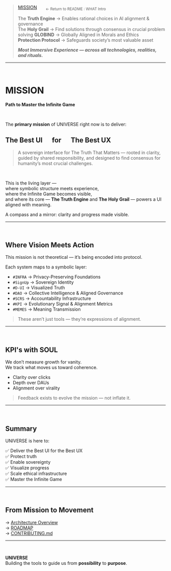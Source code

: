 > [MISSION](../README.md#intro-mission) &nbsp;&nbsp;&nbsp;&nbsp;&nbsp; <sub>← Return to README : WHAT Intro</sub>  
>  
> The **Truth Engine** → Enables rational choices in AI alignment & governance  
> The **Holy Grail** → Find solutions through consensus in crucial problem solving
> **GLOBIND** → Globally Aligned in Morals and Ethics  
> **Protection Protocol** → Safeguards society’s most valuable asset  
>  
>***Most Immersive Experience — across all technologies, realities, and rituals.***

---

<br>

# MISSION  
**Path to Master the Infinite Game**

<br>

The **primary mission** of UNIVERSE right now is to deliver:

## **The Best UI &nbsp;&nbsp;&nbsp;&nbsp;&nbsp;for &nbsp;&nbsp;&nbsp;&nbsp;&nbsp;The Best UX**

>A sovereign interface for The Truth That Matters — rooted in clarity, guided by shared responsibility, and designed to find consensus for humanity’s most crucial challenges.

<br>

This is the living layer —  
where symbolic structure meets experience,  
where the Infinite Game becomes visible,  
and where its core — **The Truth Engine** and **The Holy Grail** — powers a UI aligned with meaning.

A compass and a mirror: clarity and progress made visible.

---

<br>

## Where Vision Meets Action

This mission is not theoretical — it’s being encoded into protocol.

Each system maps to a symbolic layer:

- `#INFRA` → Privacy-Preserving Foundations  
- `#SignUp` → Sovereign Identity  
- `#D-UI` → Visualized Truth  
- `#DAO` → Collective Intelligence & Aligned Governance  
- `#SCRS` → Accountability Infrastructure  
- `#KPI` → Evolutionary Signal & Alignment Metrics  
- `#MEMES` → Meaning Transmission  

> These aren’t just tools — they’re expressions of alignment.

---

<br>

## KPI's with SOUL

We don’t measure growth for vanity.  
We track what moves us toward coherence.

- Clarity over clicks  
- Depth over DAUs  
- Alignment over virality

> Feedback exists to evolve the mission — not inflate it.

---

<br>

## Summary

UNIVERSE is here to:

✅ Deliver the Best UI for the Best UX  
✅ Protect truth  
✅ Enable sovereignty  
✅ Visualize progress  
✅ Scale ethical infrastructure  
✅ Master the Infinite Game

---

<br>

## From Mission to Movement

→ [Architecture Overview](D-ARCHITECTURE-OVERVIEW.md)  
→ [ROADMAP](ROADMAP.md)  
→ [CONTRIBUTING.md](CONTRIBUTING.md)

---

<br>

**UNIVERSE**  
Building the tools to guide us from **possibility** to **purpose**.
